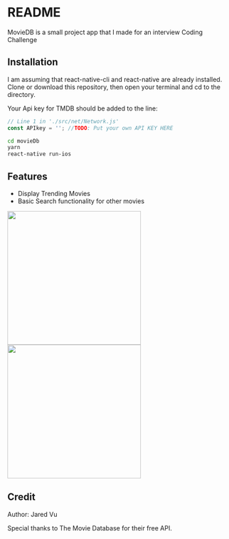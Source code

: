 # README

MovieDB is a small project app that I made for an interview Coding Challenge

## Installation
I am assuming that react-native-cli and react-native are already installed.
Clone or download this repository, then open your terminal and cd to the directory.

Your Api key for TMDB should be added to the line:

```js
// Line 1 in './src/net/Network.js'
const APIkey = ''; //TODO: Put your own API KEY HERE

```



```bash
cd movieDb
yarn
react-native run-ios
```

## Features
- Display Trending Movies
- Basic Search functionality for other movies

<img src="https://user-images.githubusercontent.com/34352541/60141370-fc31e780-9769-11e9-832e-ca01919699a9.png" width="300">
<img src="https://user-images.githubusercontent.com/34352541/60141376-02c05f00-976a-11e9-972f-5c634859a3c1.png" width="300">

## Credit
Author: Jared Vu

Special thanks to The Movie Database for their free API.
